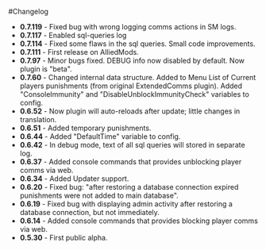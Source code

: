 #Changelog
* **0.7.119** - Fixed bug with wrong logging comms actions in SM logs.
* **0.7.117** - Enabled sql-queries log
* **0.7.114** - Fixed some flaws in the sql queries. Small code improvements.
* **0.7.111** - First release on AlliedMods.
* **0.7.97** - Minor bugs fixed. DEBUG info now disabled by default. Now plugin is "beta".
* **0.7.60** - Changed internal data structure. Added to Menu List of Current players punishments (from original ExtendedComms plugin). Added "ConsoleImmunity" and "DisableUnblockImmunityCheck" variables to config.
* **0.6.52** - Now plugin will auto-reloads after update; little changes in translation.
* **0.6.51** - Added temporary punishments.
* **0.6.44** - Added "DefaultTime" variable to config.
* **0.6.42** - In debug mode, text of all sql queries will stored in separate log.
* **0.6.37** - Added console commands that provides unblocking player comms via web.
* **0.6.34** - Added Updater support.
* **0.6.20** - Fixed bug: "after restoring a database connection expired punishments were not added to main database".
* **0.6.19** - Fixed bug with displaying admin activity after restoring a database connection, but not immediately.
* **0.6.14** - Added console commands that provides blocking player comms via web.
* **0.5.30** - First public alpha.